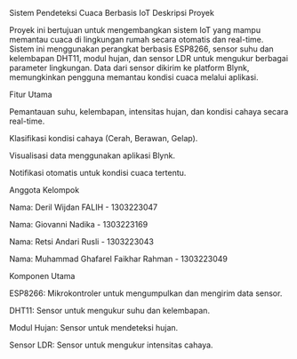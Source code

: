 Sistem Pendeteksi Cuaca Berbasis IoT
Deskripsi Proyek

Proyek ini bertujuan untuk mengembangkan sistem IoT yang mampu memantau cuaca di lingkungan rumah secara otomatis dan real-time. Sistem ini menggunakan perangkat berbasis ESP8266, sensor suhu dan kelembapan DHT11, modul hujan, dan sensor LDR untuk mengukur berbagai parameter lingkungan. Data dari sensor dikirim ke platform Blynk, memungkinkan pengguna memantau kondisi cuaca melalui aplikasi.

Fitur Utama

Pemantauan suhu, kelembapan, intensitas hujan, dan kondisi cahaya secara real-time.

Klasifikasi kondisi cahaya (Cerah, Berawan, Gelap).

Visualisasi data menggunakan aplikasi Blynk.

Notifikasi otomatis untuk kondisi cuaca tertentu.

Anggota Kelompok

Nama: Deril Wijdan FALIH - 1303223047 

Nama: Giovanni Nadika - 1303223169

Nama: Retsi Andari Rusli - 1303223043

Nama: Muhammad Ghafarel Faikhar Rahman - 1303223049

Komponen Utama

ESP8266: Mikrokontroler untuk mengumpulkan dan mengirim data sensor.

DHT11: Sensor untuk mengukur suhu dan kelembapan.

Modul Hujan: Sensor untuk mendeteksi hujan.

Sensor LDR: Sensor untuk mengukur intensitas cahaya.
